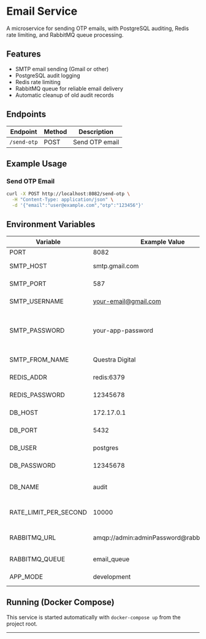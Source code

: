 # Email Service

A microservice for sending OTP emails, with PostgreSQL auditing, Redis rate limiting, and RabbitMQ queue processing.

## Features
- SMTP email sending (Gmail or other)
- PostgreSQL audit logging
- Redis rate limiting
- RabbitMQ queue for reliable email delivery
- Automatic cleanup of old audit records

## Endpoints

| Endpoint     | Method | Description         |
|--------------|--------|---------------------|
| `/send-otp`  | POST   | Send OTP email      |

## Example Usage

### Send OTP Email
```bash
curl -X POST http://localhost:8082/send-otp \
  -H "Content-Type: application/json" \
  -d '{"email":"user@example.com","otp":"123456"}'
```

## Environment Variables

| Variable            | Example Value                        | Description                                 |
|---------------------|-------------------------------------|---------------------------------------------|
| PORT                | 8082                                | Service port                                |
| SMTP_HOST           | smtp.gmail.com                      | SMTP server host                            |
| SMTP_PORT           | 587                                 | SMTP server port                            |
| SMTP_USERNAME       | your-email@gmail.com                 | SMTP username                               |
| SMTP_PASSWORD       | your-app-password                    | SMTP password (App Password for Gmail)      |
| SMTP_FROM_NAME      | Questra Digital                      | Sender name                                 |
| REDIS_ADDR          | redis:6379                           | Redis address                               |
| REDIS_PASSWORD      | 12345678                             | Redis password                              |
| DB_HOST             | 172.17.0.1                           | PostgreSQL host                             |
| DB_PORT             | 5432                                 | PostgreSQL port                             |
| DB_USER             | postgres                             | PostgreSQL user                             |
| DB_PASSWORD         | 12345678                             | PostgreSQL password                         |
| DB_NAME             | audit                                | Audit database name                         |
| RATE_LIMIT_PER_SECOND| 10000                               | Requests per second per IP                  |
| RABBITMQ_URL        | amqp://admin:adminPassword@rabbitmq:5672/ | RabbitMQ connection URL               |
| RABBITMQ_QUEUE      | email_queue                          | RabbitMQ queue name                         |
| APP_MODE            | development                          | Application environment                     |

## Running (Docker Compose)

This service is started automatically with `docker-compose up` from the project root.

---
